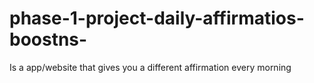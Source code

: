 # phase-1-project-daily-affirmatios-boostns-
Is a app/website that gives you a different affirmation every morning  
